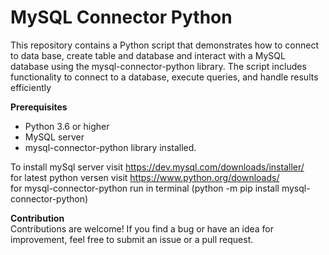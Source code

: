# MySQL Connector Python
This repository contains a Python script that demonstrates how to connect to data base, create table and database and interact with a MySQL database using the mysql-connector-python library. The script includes functionality to connect to a database, execute queries, and handle results efficiently

<b>Prerequisites</b>
- Python 3.6 or higher
- MySQL server
- mysql-connector-python library installed.

To install mySql server visit                  https://dev.mysql.com/downloads/installer/<br>
for latest python versen visit                 https://www.python.org/downloads/<br>
for mysql-connector-python run in terminal (python -m pip install mysql-connector-python)<br>

<b>Contribution</b><br>
Contributions are welcome! If you find a bug or have an idea for improvement, feel free to submit an issue or a pull request.

